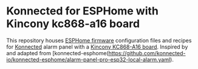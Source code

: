 # Konnected for ESPHome with Kincony kc868-a16 board
This repository houses [ESPHome firmware](https://esphome.io) configuration files and recipes for [Konnected](https://konnected.io) alarm panel with a [Kincony KC868-A16 board](https://www.kincony.com/arduino-esp32-16-channel-relay-module-2.html). Inspired by and adapted from [konnected-esphome(https://github.com/konnected-io/konnected-esphome/alarm-panel-pro-esp32-local-alarm.yaml).